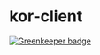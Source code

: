 # kor-client

[![Greenkeeper badge](https://badges.greenkeeper.io/telemark/kor-client.svg)](https://greenkeeper.io/)
